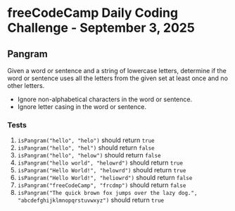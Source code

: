 # freeCodeCamp Daily Coding Challenge - September 3, 2025

## Pangram

Given a word or sentence and a string of lowercase letters, determine if the word or sentence uses all the letters from the given set at least once and no other letters.

* Ignore non-alphabetical characters in the word or sentence.
* Ignore letter casing in the word or sentence.

### Tests
1. `isPangram("hello", "helo")` should return `true`
2. `isPangram("hello", "hel")` should return `false`
3. `isPangram("hello", "helow")` should return `false`
4. `isPangram("hello world", "helowrd")` should return `true`
5. `isPangram("Hello World!", "helowrd")` should return `true`
6. `isPangram("Hello World!", "heliowrd")` should return `false`
7. `isPangram("freeCodeCamp", "frcdmp")` should return `false`
8. `isPangram("The quick brown fox jumps over the lazy dog.", "abcdefghijklmnopqrstuvwxyz")` should return `true`